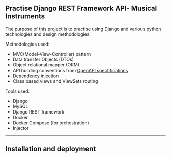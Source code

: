 ## Practise Django REST Framework API- Musical Instruments

The purpose of this project is to practise using Django and various python technologies and design methodologies.

Methodologies used:
  - MVC(Model-View-Controller) pattern
  - Data transfer Objects (DTOs)
  - Object relational mapper (ORM)
  - API building conventions from  [OpenAPI specfifications](https://swagger.io/specification/)
  - Dependency injection
  - Class based views and ViewSets routing


Tools used:
  - Django
  - MySQL
  - Django REST framework
  - Docker
  - Docker Compose (for orchestration)
  - Injector

---

## Installation and deployment

